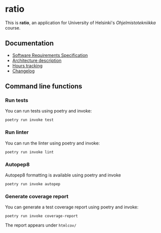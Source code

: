# ratio

This is **ratio**, an application for University of Helsinki's _Ohjelmistotekniikka_ course.

## Documentation

* [Software Requirements Specification](https://github.com/jobatabs/ratio/blob/main/doc/software_requirements_specification.md)
* [Architecture description](https://github.com/jobatabs/ratio/blob/main/doc/architecture.md)
* [Hours tracking](https://github.com/jobatabs/ratio/blob/main/doc/hours.md)
* [Changelog](https://github.com/jobatabs/ratio/blob/main/doc/changelog.md)

## Command line functions

### Run tests

You can run tests using poetry and invoke:

    poetry run invoke test

### Run linter

You can run the linter using poetry and invoke:

    poetry run invoke lint

### Autopep8

Autopep8 formatting is available using poetry and invoke

    poetry run invoke autopep

### Generate coverage report

You can generate a test coverage report using poetry and invoke:

    poetry run invoke coverage-report

The report appears under ````htmlcov/````